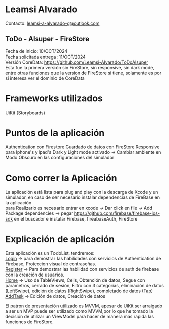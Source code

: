 # Leamsi Alvarado
Contacto: leamsi-a-alvarado-g@outlook.com
## ToDo - Alsuper - FireStore
 Fecha de inicio: 10/OCT/2024 \
 Fecha solicitada entrega: 11/OCT/2024 \
 Versión CoreData: https://github.com/Leamsi-Alvarado/ToDoAlsuper \
 Esta fue la primera versión sin FireStore, sin responsive, sin dark mode, entre otras funciones que la version de FireStore si tiene, solamente es por si interesa ver el dominio de CoreData
# Frameworks utilizados
 UiKit (Storyboards)
# Puntos de la aplicación
Authentication con Firestore
Guardado de datos con FireStore
Responsive para Iphone's y Ipad's
Dark y Light mode activado -> Cambiar ambiente en Modo Obscuro en las configuraciones del simulador
# Como correr la Aplicación
 La aplicación está lista para plug and play con la descarga de Xcode y un simulador, en caso de ser necesario instalar dependencias de FireBase en la aplicación\
para Realizarlo es necesario entrar en xcode -> Dar click en file -> Add Package dependencies -> pegar https://github.com/firebase/firebase-ios-sdk en el buscador e instalar Firebase, fireabaseAuth, FireStore

# Explicación de aplicación
Esta aplicación es un TodoList, tendremos: \
 [Login](#0a192f) -> para demostrar las habilidades con servicios de Authentication de Firebase, Proteccion visual de contraseñas.\
[Register](#0a192f) -> Para demostrar las habilidad con servicios de auth de firebase con la creación de usuarios.\
[Home](#0a192f) -> Uso de TableViews, Cells, Obtención de datos, Segue con parametros, cerrado de sesión, Filtro con 3 categorias, eliminación de datos (LeftSwipe), edición de datos (RightSwipe), completado de datos (Tap)\
[AddTask](#0a192f) -> Edición de datos, Creación de datos

El patron de presentación utilizado es MVVM, apesar de UiKit ser arraigado a ser un MVP puede ser utilizado como MVVM,por lo que he tomado la decisión de utilizar un ViewModel para hacer de manera más rapida las funciones de FireStore.

